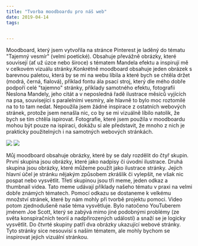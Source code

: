 ```yaml
---
title: "Tvorba moodboardu pro náš web" 
date: 2019-04-14
tags: 
    

---
```

Moodboard, který jsem vytvořila na stránce Pinterest je laděný do tématu "Tajemný vesmír" (velmi poetické). Obsahuje převážně obrázky, které souvisejí (ať už úzce nebo široce) s tématem Mandela efektu a inspirují mě v celkovém vizuálu stránky.Konkrétně moodboard obsahuje jeden obrázek s barevnou paletou, která by se mi na webu líbila a které bych se chtěla držet (modrá, černá, fialová), příklad fontu ála psací stroj, který dle mého dobře podpoří celé "tajemno" stránky, příklady samotného efektu, fotografii Neslona Mandely, jeho citát a v neposledná řadě ilustrace měsíců vyjících na psa, související s paralelními vesmíry, ale hlavně to bylo moc roztomilé na to to tam nedat. Nepoužila jsem žádné inspirace z ostatních webových stránek, protože jsem nenašla nic, co by se mi vizuálně líbilo natolik, že bych se tím chtěla ispirovat. Fotografie, které jsem použila v moodboardu mohou být pouze na ispiraci, dokážu si ale představit, že mnoho z nich je prakticky použitelných i na samotných webových stránkách. 

![](https://i.pinimg.com/originals/46/5e/8d/465e8db900f964fc31708be513bdb3a8.png)
![](https://i.pinimg.com/originals/34/cc/3c/34cc3ca20d862da9f4101f4d1c13f029.png)

Můj moodboard obsahuje obrázky, které by se daly rozdělit do čtyř skupin. První skupina jsou obrázky, které jako nadpisy či úvodní ilustrace. Druhá skupina jsou obrázky, které můžeme použít jako ilustrace stránky. Jejich hlavní účel je stránku nějakým způsobem zkrášlik či vylepšit, ne však nic pospat nebo vysvětlit. Třetí skupinou jsou tři meme, jeden odkaz a thumbnail videa. Tato meme udávají příklady našeho tématu v praxi na velmi dobře známých tématech. Pomocí odkazu se dostaneme k velkému množství stránek, které by nám mohly při tvorbě projektu pomoci. Video potom zjednodušeně naše téma vysvětluje. Bylo natočeno YouTuberem jménem Joe Scott, který se zabývá mimo jiné  podobnými problémy (ze světa konspiračních teorií a nadpřirozených událostí) a snaží se je logicky vysvětlit. Do čtvrté skupiny patří dva obrázky ukazující webové stránky. Tyto stránky sice nesouvisí s naším tématem, ale mohly bychom se inspirovat jejich vizuální stránkou. 

[](https://is.muni.cz/www/481227/screen_moodboardu.png)